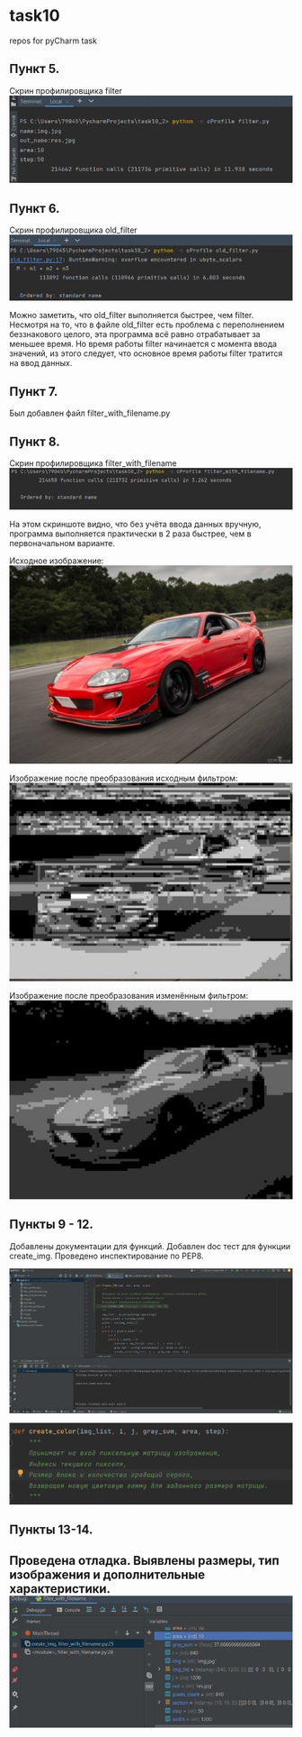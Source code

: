 # task10

repos for pyCharm task

Пункт 5. 
----
Скрин профилировщика filter 
![Скрин1](https://github.com/Roggi7/task10/blob/main/filter_profiler.png)

Пункт 6. 
----
Скрин профилировщика old_filter
![Скрин2](https://github.com/Roggi7/task10/blob/main/old_filter_profiler.png)

Можно заметить, что old_filter выполняется быстрее, чем filter. Несмотря на то, что в файле old_filter есть проблема с переполнением беззнакового целого, эта программа всё равно отрабатывает за меньшее время. Но время работы filter начинается с момента ввода значений, из этого следует, что основное время работы filter тратится на ввод данных.

Пункт 7. 
----
Был добавлен файл filter_with_filename.py

Пункт 8. 
----
Скрин профилировщика filter_with_filename
![Скрин3](https://github.com/Roggi7/task10/blob/main/filter_with_filename.png)

На этом скриншоте видно, что без учёта ввода данных вручную, программа выполняется практически в 2 раза быстрее, чем в первоначальном варианте.

Исходное изображение:
![Исходник](https://github.com/Roggi7/task10/blob/main/img.jpg)

Изображение после преобразования исходным фильтром:
![Результат1](https://github.com/Roggi7/task10/blob/main/res1.jpg)

Изображение после преобразования изменённым фильтром:
![Результат2](https://github.com/Roggi7/task10/blob/main/res.jpg)

Пункты 9 - 12.
----
Добавлены документации для функций. Добавлен doc тест для функции create_img. Проведено инспектирование по PEP8.

![doc1](https://github.com/Roggi7/task10/blob/main/doctest_create_img.png)

![doc2](https://github.com/Roggi7/task10/blob/main/docstring_create_color.png)

Пункты 13-14. 
----
Проведена отладка. Выявлены размеры, тип изображения и дополнительные характеристики.
![debug](https://github.com/Roggi7/task10/blob/main/debug.png)
----